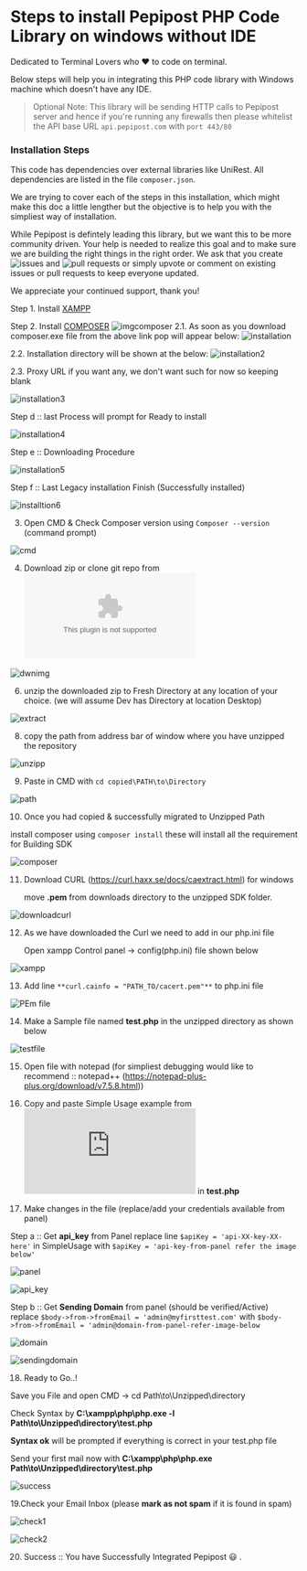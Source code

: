 # Steps to install Pepipost PHP Code Library on windows without IDE

Dedicated to Terminal Lovers who ❤️ to code on terminal.

Below steps will help you in integrating this PHP code library with Windows machine which doesn't have any IDE. 

> Optional Note: This library will be sending HTTP calls to Pepipost server and hence if you're running any firewalls then please whitelist the API base URL ```api.pepipost.com``` with ```port 443/80```

### Installation Steps

This code has dependencies over external libraries like UniRest. All dependencies are listed in the file ```composer.json```.

We are trying to cover each of the steps in this installation, which might make this doc a little lengther but the objective is to help you with the simpliest way of installation. 

While Pepipost is defintely leading this library, but we want this to be more community driven. Your help is needed to realize this goal and to make sure we are building the right things in the right order. We ask that you create ![issues](https://github.com/hellovikram/pepipost-php/issues) and ![pull requests](https://github.com/hellovikram/pepipost-php/pulls) or simply upvote or comment on existing issues or pull requests to keep everyone updated.

We appreciate your continued support, thank you!

Step 1. Install [XAMPP](https://www.apachefriends.org/download.html)

Step 2. Install [COMPOSER](https://getcomposer.org/doc/00-intro.md#installation-windows)
![imgcomposer](http://app1.falconide.com/integration_imgs/windows_without_IDE/1.png)
  2.1. As soon as you download composer.exe file from the above link pop will appear below:
  ![installation](http://app1.falconide.com/integration_imgs/windows_without_IDE/2.png)
  
  2.2. Installation directory will be shown at the below:
  ![installation2](http://app1.falconide.com/integration_imgs/windows_without_IDE/3.png)
  
  2.3. Proxy URL if you want any, we don't want such for now so keeping blank
  
  ![installation3](http://app1.falconide.com/integration_imgs/windows_without_IDE/4.png)
  
  Step d :: last Process will prompt for Ready to install 
  
  ![installation4](http://app1.falconide.com/integration_imgs/windows_without_IDE/5.png)
  
  Step e :: Downloading Procedure
  
  ![installation5](http://app1.falconide.com/integration_imgs/windows_without_IDE/6.png)
  
  Step f :: Last Legacy installation Finish (Successfully installed)
  
  ![installtion6](http://app1.falconide.com/integration_imgs/windows_without_IDE/7.png)
  
3.  Open CMD &  Check Composer version using ```Composer --version``` (command prompt) 

 ![cmd](http://app1.falconide.com/integration_imgs/windows_without_IDE/8.png) 
 

4.  Download zip or clone git repo from ![Pepipost Repository](https://github.com/pepipost/pepipost-sdk-php/archive/master.zip)

![dwnimg](http://app1.falconide.com/integration_imgs/windows_without_IDE/9.png)

6.  unzip the downloaded zip to Fresh Directory at any location of your choice. (we will assume Dev has Directory at location Desktop)

![extract](http://app1.falconide.com/integration_imgs/windows_without_IDE/10.png)


8. copy the path from address bar of window where you have unzipped the repository

![unzipp](http://app1.falconide.com/integration_imgs/windows_without_IDE/11.png)

9. Paste in CMD with ```cd copied\PATH\to\Directory``` 

![path](http://app1.falconide.com/integration_imgs/windows_without_IDE/12.png)

10. Once you had copied & successfully migrated to Unzipped Path 
    
   install composer using ```composer install``` these will install all the requirement for Building SDK

 ![composer](http://app1.falconide.com/integration_imgs/windows_without_IDE/14.png)

11. Download CURL (https://curl.haxx.se/docs/caextract.html) for windows

    move **.pem** from downloads directory to the unzipped SDK folder.
  
  ![downloadcurl](http://app1.falconide.com/integration_imgs/windows_without_IDE/15.png)
  
 12. As we have downloaded the Curl we need to add in our php.ini file 
 
     Open xampp Control panel -> config(php.ini) file shown below
     
  ![xampp](http://app1.falconide.com/integration_imgs/windows_without_IDE/16.png)
  
 13. Add line ```**curl.cainfo = "PATH_TO/cacert.pem"**``` to php.ini file
 
  ![PEm file](http://app1.falconide.com/integration_imgs/windows_without_IDE/18.png)
  
 14. Make a Sample file named **test.php** in the unzipped directory as shown below
 
  ![testfile](http://app1.falconide.com/integration_imgs/windows_without_IDE/20.png)
  
 15. Open file with notepad (for simpliest debugging would like to recommend :: notepad++ (https://notepad-plus-plus.org/download/v7.5.8.html))
   
 16. Copy and paste Simple Usage example from ![simpleUsage.php](https://github.com/hellovikram/pepipost-php/blob/feature_x/pepipost-sdk-php/simpleUsage.php) in **test.php**
 
 17. Make changes in the file (replace/add your credentials available from panel) 
  
   Step a :: Get **api_key** from Panel
             replace line ```$apiKey = 'api-XX-key-XX-here'``` in SimpleUsage with ```$apiKey = 'api-key-from-panel refer the image below'``` 
        
   ![panel](http://app1.falconide.com/integration_imgs/windows_without_IDE/22.png)
 
   ![api_key](http://app1.falconide.com/integration_imgs/windows_without_IDE/23.png)
   
   Step b :: Get **Sending Domain** from panel (should be verified/Active)
             replace ```$body->from->fromEmail = 'admin@myfirsttest.com'``` with ```$body->from->fromEmail = 'admin@domain-from-panel-refer-image-below```
             
   ![domain](http://app1.falconide.com/integration_imgs/windows_without_IDE/31.png)
    
   ![sendingdomain](http://app1.falconide.com/integration_imgs/windows_without_IDE/30.png)
 
 18. Ready to Go..! 
 
   Save you File and open CMD -> cd Path\to\Unzipped\directory
   
   Check Syntax by **C:\xampp\php\php.exe -l Path\to\Unzipped\directory\test.php**
   
   **Syntax ok** will be prompted if everything is correct in your test.php file
   
   Send your first mail now with **C:\xampp\php\php.exe Path\to\Unzipped\directory\test.php**
   
   ![success](http://app1.falconide.com/integration_imgs/windows_without_IDE/26.png)
   
 19.Check your Email Inbox (please **mark as not spam** if it is found in spam)
 
   ![check1](http://app1.falconide.com/integration_imgs/windows_without_IDE/27.png)
   
   ![check2](http://app1.falconide.com/integration_imgs/windows_without_IDE/28.png)
   
   
 20. Success :: You have Successfully Integrated Pepipost :smiley: . 
 

   
   
   
 
    
